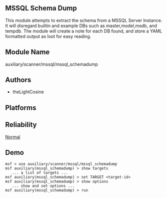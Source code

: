 ## MSSQL Schema Dump

This module attempts to extract the schema from a MSSQL 
Server Instance. It will disregard builtin and example DBs 
such as master,model,msdb, and tempdb. The module will 
create a note for each DB found, and store a YAML formatted 
output as loot for easy reading.


## Module Name
auxiliary/scanner/mssql/mssql_schemadump

## Authors
* theLightCosine





## Platforms


## Reliability
[Normal](https://github.com/rapid7/metasploit-framework/wiki/Exploit-Ranking)

## Demo

```
msf > use auxiliary/scanner/mssql/mssql_schemadump
msf auxiliary(mssql_schemadump) > show targets
   ... a list of targets ...
msf auxiliary(mssql_schemadump) > set TARGET <target-id>
msf auxiliary(mssql_schemadump) > show options
   ... show and set options ...
msf auxiliary(mssql_schemadump) > run
```
    
    